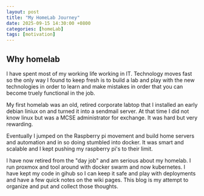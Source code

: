 ```yaml
---
layout: post
title: "My HomeLab Journey"
date: 2025-09-15 14:30:00 +0800
categories: [homeLab]
tags: [motivation]
---
```

    
## Why homelab
I have spent most of my working life working in IT. Technology moves fast so the only way I found to keep fresh is to build a lab and play with the new technologies in order to learn and make mistakes in order that you can become truely functional in the job. 

My first homelab was an old, retired corporate labtop that I installed an early debian liniux on and turned it into a sendmail server. At that time I did not know linux but was a MCSE administrator for exchange. It was hard but very rewarding. 

Eventually I jumped on the Raspberry pi movement and build home servers and automation and in so doing stumbled into docker. It was smart and scalable and I kept pushing my raspberry pi's to their limit.

I have now retired from the "day job" and am serious about my homelab. I run proxmox and tool around with docker swarm and now kubernetes. I have kept my code in gihub so I can keep it safe and play with deployments and have a few quick notes on the wiki pages. This blog is my attempt to organize and put and collect those thoughts. 
